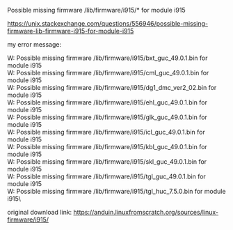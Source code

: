 Possible missing firmware /lib/firmware/i915/* for module i915

https://unix.stackexchange.com/questions/556946/possible-missing-firmware-lib-firmware-i915-for-module-i915


my error message:

W: Possible missing firmware /lib/firmware/i915/bxt_guc_49.0.1.bin for module i915\
W: Possible missing firmware /lib/firmware/i915/cml_guc_49.0.1.bin for module i915\
W: Possible missing firmware /lib/firmware/i915/dg1_dmc_ver2_02.bin for module i915\
W: Possible missing firmware /lib/firmware/i915/ehl_guc_49.0.1.bin for module i915\
W: Possible missing firmware /lib/firmware/i915/glk_guc_49.0.1.bin for module i915\
W: Possible missing firmware /lib/firmware/i915/icl_guc_49.0.1.bin for module i915\
W: Possible missing firmware /lib/firmware/i915/kbl_guc_49.0.1.bin for module i915\
W: Possible missing firmware /lib/firmware/i915/skl_guc_49.0.1.bin for module i915\
W: Possible missing firmware /lib/firmware/i915/tgl_guc_49.0.1.bin for module i915\
W: Possible missing firmware /lib/firmware/i915/tgl_huc_7.5.0.bin for module i915\


original download link:
https://anduin.linuxfromscratch.org/sources/linux-firmware/i915/
